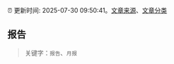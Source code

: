 :alarm_clock: 更新时间: 2025-07-30 09:50:41。[文章来源](/README.md)、[文章分类](/TAGS.md)

## 报告


> 关键字：`报告`、`月报`



